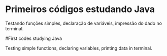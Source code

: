 # Primeiros códigos estudando Java

Testando funções simples, declaração de variáveis, impressão do dado no terminal.


#First codes studying Java

Testing simple functions, declaring variables, printing data in terminal.
